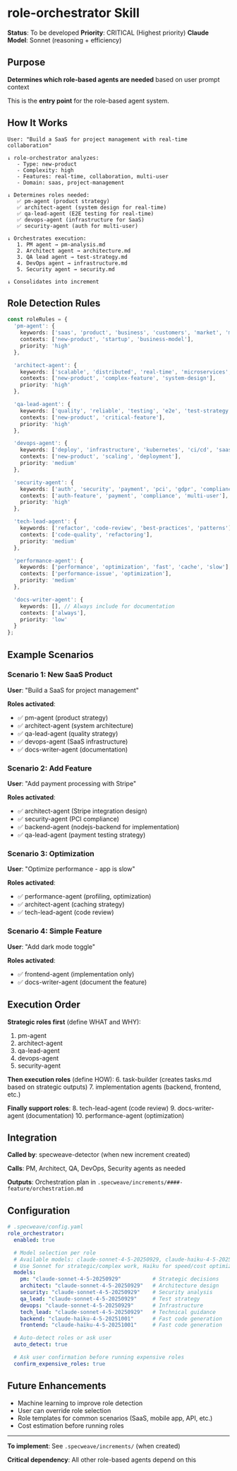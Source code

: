 # role-orchestrator Skill

**Status**: To be developed
**Priority**: CRITICAL (Highest priority)
**Claude Model**: Sonnet (reasoning + efficiency)

## Purpose

**Determines which role-based agents are needed** based on user prompt context

This is the **entry point** for the role-based agent system.

## How It Works

```
User: "Build a SaaS for project management with real-time collaboration"

↓ role-orchestrator analyzes:
   - Type: new-product
   - Complexity: high
   - Features: real-time, collaboration, multi-user
   - Domain: saas, project-management

↓ Determines roles needed:
   ✅ pm-agent (product strategy)
   ✅ architect-agent (system design for real-time)
   ✅ qa-lead-agent (E2E testing for real-time)
   ✅ devops-agent (infrastructure for SaaS)
   ✅ security-agent (auth for multi-user)

↓ Orchestrates execution:
   1. PM agent → pm-analysis.md
   2. Architect agent → architecture.md
   3. QA lead agent → test-strategy.md
   4. DevOps agent → infrastructure.md
   5. Security agent → security.md

↓ Consolidates into increment
```

## Role Detection Rules

```typescript
const roleRules = {
  'pm-agent': {
    keywords: ['saas', 'product', 'business', 'customers', 'market', 'mvp'],
    contexts: ['new-product', 'startup', 'business-model'],
    priority: 'high'
  },

  'architect-agent': {
    keywords: ['scalable', 'distributed', 'real-time', 'microservices', 'architecture'],
    contexts: ['new-product', 'complex-feature', 'system-design'],
    priority: 'high'
  },

  'qa-lead-agent': {
    keywords: ['quality', 'reliable', 'testing', 'e2e', 'test-strategy'],
    contexts: ['new-product', 'critical-feature'],
    priority: 'high'
  },

  'devops-agent': {
    keywords: ['deploy', 'infrastructure', 'kubernetes', 'ci/cd', 'saas', 'production'],
    contexts: ['new-product', 'scaling', 'deployment'],
    priority: 'medium'
  },

  'security-agent': {
    keywords: ['auth', 'security', 'payment', 'pci', 'gdpr', 'compliance'],
    contexts: ['auth-feature', 'payment', 'compliance', 'multi-user'],
    priority: 'high'
  },

  'tech-lead-agent': {
    keywords: ['refactor', 'code-review', 'best-practices', 'patterns'],
    contexts: ['code-quality', 'refactoring'],
    priority: 'medium'
  },

  'performance-agent': {
    keywords: ['performance', 'optimization', 'fast', 'cache', 'slow'],
    contexts: ['performance-issue', 'optimization'],
    priority: 'medium'
  },

  'docs-writer-agent': {
    keywords: [], // Always include for documentation
    contexts: ['always'],
    priority: 'low'
  }
};
```

## Example Scenarios

### Scenario 1: New SaaS Product

**User**: "Build a SaaS for project management"

**Roles activated**:
- ✅ pm-agent (product strategy)
- ✅ architect-agent (system architecture)
- ✅ qa-lead-agent (quality strategy)
- ✅ devops-agent (SaaS infrastructure)
- ✅ docs-writer-agent (documentation)

### Scenario 2: Add Feature

**User**: "Add payment processing with Stripe"

**Roles activated**:
- ✅ architect-agent (Stripe integration design)
- ✅ security-agent (PCI compliance)
- ✅ backend-agent (nodejs-backend for implementation)
- ✅ qa-lead-agent (payment testing strategy)

### Scenario 3: Optimization

**User**: "Optimize performance - app is slow"

**Roles activated**:
- ✅ performance-agent (profiling, optimization)
- ✅ architect-agent (caching strategy)
- ✅ tech-lead-agent (code review)

### Scenario 4: Simple Feature

**User**: "Add dark mode toggle"

**Roles activated**:
- ✅ frontend-agent (implementation only)
- ✅ docs-writer-agent (document the feature)

## Execution Order

**Strategic roles first** (define WHAT and WHY):
1. pm-agent
2. architect-agent
3. qa-lead-agent
4. devops-agent
5. security-agent

**Then execution roles** (define HOW):
6. task-builder (creates tasks.md based on strategic outputs)
7. implementation agents (backend, frontend, etc.)

**Finally support roles**:
8. tech-lead-agent (code review)
9. docs-writer-agent (documentation)
10. performance-agent (optimization)

## Integration

**Called by**: specweave-detector (when new increment created)

**Calls**: PM, Architect, QA, DevOps, Security agents as needed

**Outputs**: Orchestration plan in `.specweave/increments/####-feature/orchestration.md`

## Configuration

```yaml
# .specweave/config.yaml
role_orchestrator:
  enabled: true

  # Model selection per role
  # Available models: claude-sonnet-4-5-20250929, claude-haiku-4-5-20251001
  # Use Sonnet for strategic/complex work, Haiku for speed/cost optimization
  models:
    pm: "claude-sonnet-4-5-20250929"          # Strategic decisions
    architect: "claude-sonnet-4-5-20250929"   # Architecture design
    security: "claude-sonnet-4-5-20250929"    # Security analysis
    qa_lead: "claude-sonnet-4-5-20250929"     # Test strategy
    devops: "claude-sonnet-4-5-20250929"      # Infrastructure
    tech_lead: "claude-sonnet-4-5-20250929"   # Technical guidance
    backend: "claude-haiku-4-5-20251001"      # Fast code generation
    frontend: "claude-haiku-4-5-20251001"     # Fast code generation

  # Auto-detect roles or ask user
  auto_detect: true

  # Ask user confirmation before running expensive roles
  confirm_expensive_roles: true
```

## Future Enhancements

- Machine learning to improve role detection
- User can override role selection
- Role templates for common scenarios (SaaS, mobile app, API, etc.)
- Cost estimation before running roles

---

**To implement**: See `.specweave/increments/` (when created)

**Critical dependency**: All other role-based agents depend on this
